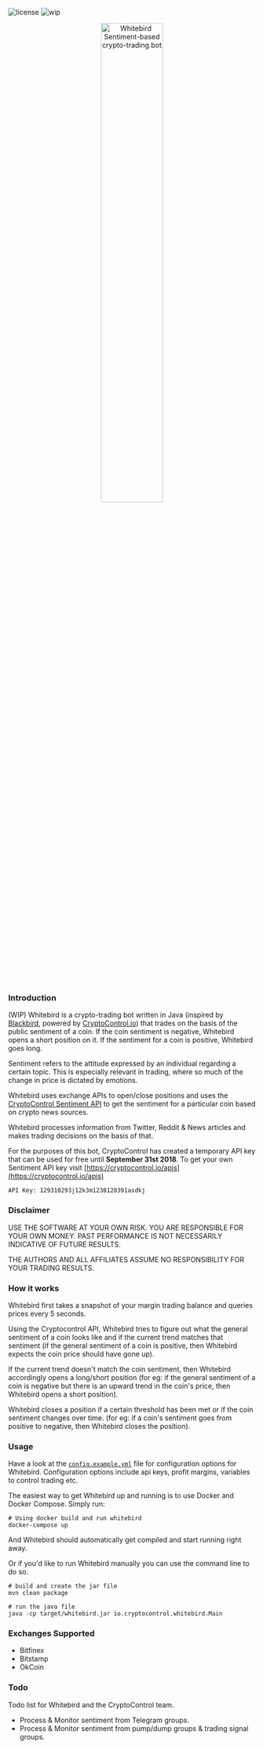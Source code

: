 ![license](https://img.shields.io/hexpm/l/plug.svg)
![wip](https://img.shields.io/badge/project%20status-work--in--progress-yellow.svg)

<p align="center">
<img src="https://raw.githubusercontent.com/cryptocontrol/sentiment-trading-bot/master/logo.png" width="50%" alt="Whitebird Sentiment-based crypto-trading bot">
</p>


### Introduction
(WIP) Whitebird is a crypto-trading bot written in Java (inspired by [Blackbird](https://github.com/butor/blackbird), powered by [CryptoControl.io](https://cryptocontrol.io)) that trades on the basis of the public sentiment of a coin. If the coin sentiment is negative, Whitebird opens a short position on it. If the sentiment for a coin is positive, Whitebird goes long.

Sentiment refers to the attitude expressed by an individual regarding a certain topic. This is especially relevant in trading, where so much of the change in price is dictated by emotions.

Whitebird uses exchange APIs to open/close positions and uses the [CryptoControl Sentiment API](https://cryptocontrol.io/apis) to get the sentiment for a particular coin based on crypto news sources.

Whitebird processes information from Twitter, Reddit & News articles and makes trading decisions on the basis of that.

For the purposes of this bot, CryptoControl has created a temporary API key that can be used for free until **September 31st 2018**. To get your own Sentiment API key visit [https://cryptocontrol.io/apis](https://cryptocontrol.io/apis)

```
API Key: 129310293j12k3m1238120391asdkj
```


### Disclaimer
USE THE SOFTWARE AT YOUR OWN RISK. YOU ARE RESPONSIBLE FOR YOUR OWN MONEY. PAST PERFORMANCE IS NOT NECESSARILY INDICATIVE OF FUTURE RESULTS.

THE AUTHORS AND ALL AFFILIATES ASSUME NO RESPONSIBILITY FOR YOUR TRADING RESULTS.


### How it works
Whitebird first takes a snapshot of your margin trading balance and queries prices every 5 seconds.

Using the Cryptocontrol API, Whitebird tries to figure out what the general sentiment of a coin looks like and if the current trend matches that sentiment (if the general sentiment of a coin is positive, then Whitebird expects the coin price should have gone up).

If the current trend doesn't match the coin sentiment, then Whitebird accordingly opens a long/short position (for eg: if the general sentiment of a coin is negative but there is an upward trend in the coin's price, then Whitebird opens a short position).

Whitebird closes a position if a certain threshold has been met or if the coin sentiment changes over time. (for eg: if a coin's sentiment goes from positive to negative, then Whitebird closes the position).


### Usage
Have a look at the [`config.example.yml`](./config.example.yml) file for configuration options for Whitebird. Configuration options include api keys, profit margins, variables to control trading etc.

The easiest way to get Whitebird up and running is to use Docker and Docker Compose. Simply run:
```shell
# Using docker build and run whitebird
docker-compose up
```

And Whitebird should automatically get compiled and start running right away.

Or if you'd like to run Whitebird manually you can use the command line to do so.
```shell
# build and create the jar file
mvn clean package

# run the java file
java -cp target/whitebird.jar io.cryptocontrol.whitebird.Main
```


### Exchanges Supported
- Bitfinex
- Bitstamp
- OkCoin


### Todo
Todo list for Whitebird and the CryptoControl team.
- Process & Monitor sentiment from Telegram groups.
- Process & Monitor sentiment from pump/dump groups & trading signal groups.